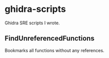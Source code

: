 # ghidra-scripts

Ghidra SRE scripts I wrote.

## FindUnreferencedFunctions

Bookmarks all functions without any references.
